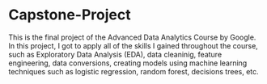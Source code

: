 # Capstone-Project
This is the final project of the Advanced Data Analytics Course by Google. In this project, I got to apply all of the skills I gained throughout the course, such as Exploratory Data Analysis (EDA), data cleaninig, feature engineering, data conversions, creating models using machine learning techniques such as logistic regression, random forest, decisions trees, etc. 
